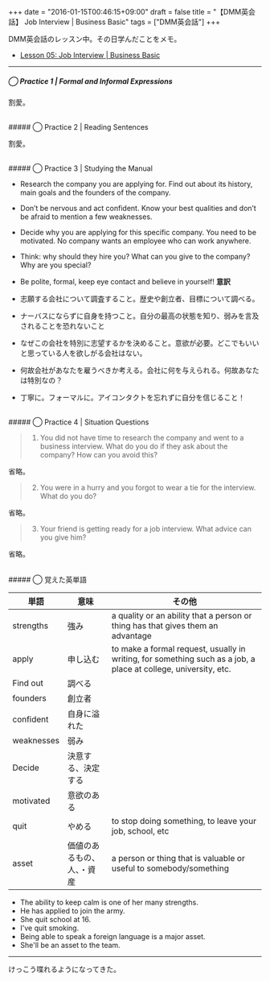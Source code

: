 +++
date = "2016-01-15T00:46:15+09:00"
draft = false
title = "【DMM英会話】 Job Interview | Business Basic"
tags = ["DMM英会話"]
+++

DMM英会話のレッスン中。その日学んだことをメモ。

- [Lesson 05: Job Interview | Business Basic](http://eikaiwa.dmm.com/download/pdf/Business_basic_06_01.pdf/)

<hr>

##### ◯ Practice 1 | Formal and Informal Expressions

割愛。

<br>
##### ◯ Practice 2 | Reading Sentences

割愛。

<br>
##### ◯ Practice 3 | Studying the Manual

- Research the company you are applying for. Find out about its history, main goals and the founders of the company.
- Don’t be nervous and act confident. Know your best qualities and don’t be afraid to mention a few weaknesses.
- Decide why you are applying for this specific company. You need to be motivated. No company wants an employee who can work anywhere.
- Think: why should they hire you? What can you give to the company? Why are you special?
- Be polite, formal, keep eye contact and believe in yourself! 
**意訳**

- 志願する会社について調査すること。歴史や創立者、目標について調べる。
- ナーバスにならずに自身を持つこと。自分の最高の状態を知り、弱みを言及されることを恐れないこと
- なぜこの会社を特別に志望するかを決めること。意欲が必要。どこでもいいと思っている人を欲しがる会社はない。
- 何故会社があなたを雇うべきか考える。会社に何を与えられる。何故あなたは特別なの？
- 丁寧に。フォーマルに。アイコンタクトを忘れずに自分を信じること！

<br>
##### ◯ Practice 4 | Situation Questions

> 1. You did not have time to research the company and went to a business interview. What do you do if they ask about the company? How can you avoid this?

省略。

> 2. You were in a hurry and you forgot to wear a tie for the interview. What do you do?

省略。

> 3. Your friend is getting ready for a job interview. What advice can you give him?

省略。

<br>
##### ◯ 覚えた英単語

|単語|意味|その他|
|---|---|---|
|strengths| 強み | a quality or an ability that a person or thing has that gives them an advantage
|apply|申し込む|to make a formal request, usually in writing, for something such as a job, a place at college, university, etc.
|Find out| 調べる
|founders| 創立者
|confident| 自身に溢れた
|weaknesses| 弱み
|Decide| 決意する、決定する
|motivated| 意欲のある 
|quit|やめる|to stop doing something,  to leave your job, school, etc
|asset| 価値のあるもの、人、・資産|a person or thing that is valuable or useful to somebody/something


- The ability to keep calm is one of her many strengths.
- He has applied to join the army.
- She quit school at 16.
- I've quit smoking.
- Being able to speak a foreign language is a major asset.
- She'll be an asset to the team.

<hr>

けっこう喋れるようになってきた。
